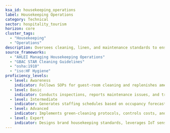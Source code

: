 ```yaml
---
ksa_id: housekeeping_operations
label: Housekeeping Operations
category: Technical
sector: hospitality_tourism
horizon: core
cluster_tags:
  - "Housekeeping"
  - "Operations"
description: Oversees cleaning, linen, and maintenance standards to ensure hygienic, aesthetically pleasing environments and quick room-turnaround cycles.
source_frameworks:
  - "AHLEI Managing Housekeeping Operations"
  - "GBAC STAR Cleaning Guidelines"
  - "osha:1910"
  - "iso:HF Hygiene"
proficiency_levels:
  - level: Awareness
    indicator: Follows SOPs for guest-room cleaning and replenishes amenities correctly.
  - level: Basic
    indicator: Conducts inspections, reports maintenance issues, and tracks linen usage.
  - level: Intermediate
    indicator: Generates staffing schedules based on occupancy forecasts and audits quality metrics.
  - level: Advanced
    indicator: Implements green-cleaning protocols, controls costs, and drives guest-satisfaction scores.
  - level: Expert
    indicator: Designs brand housekeeping standards, leverages IoT sensors, and leads multi-property programs.
---
```

